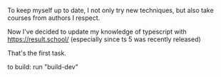 To keep myself up to date, I not only try new techniques, but also take courses from authors I respect.

Now I've decided to update my knowledge of typescript with https://result.school/ (especially since ts 5 was recently released)

That's the first task.

to build: run "build-dev"